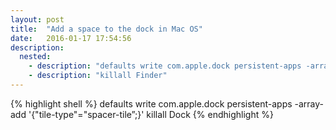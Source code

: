```yaml
---
layout: post
title:  "Add a space to the dock in Mac OS"
date:   2016-01-17 17:54:56
description:
  nested:
    - description: "defaults write com.apple.dock persistent-apps -array-add &#39;{&#34;tile-type&#34;=&#34;spacer-tile&#34;;}&#39;"
    - description: "killall Finder"
---
```


{% highlight shell %}
defaults write com.apple.dock persistent-apps -array-add '{"tile-type"="spacer-tile”;}'
killall Dock
{% endhighlight %}
